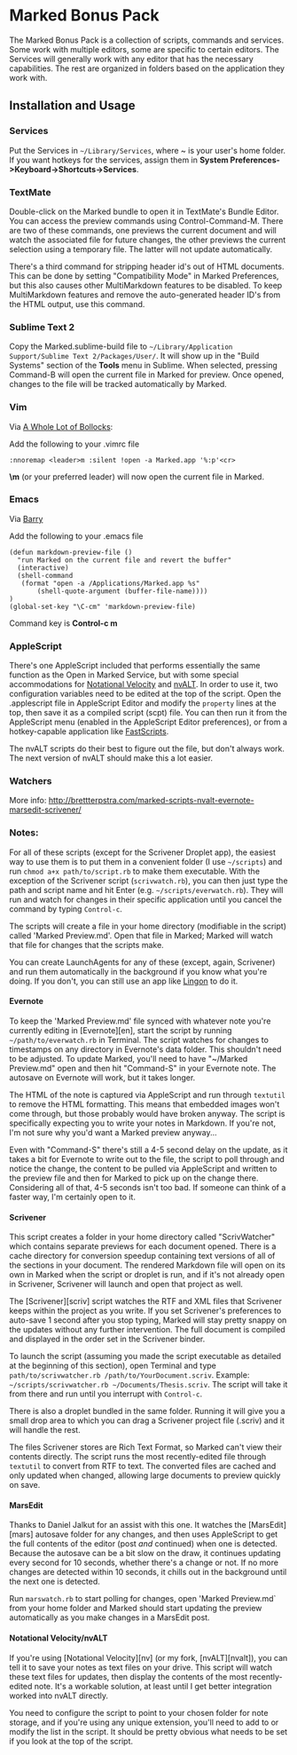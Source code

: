 # Marked Bonus Pack #

The Marked Bonus Pack is a collection of scripts, commands and services. Some work with multiple editors, some are specific to certain editors. The Services will generally work with any editor that has the necessary capabilities. The rest are organized in folders based on the application they work with.

## Installation and Usage

### Services

Put the Services in `~/Library/Services`, where ~ is your user's home folder. If you want hotkeys for the services, assign them in **System Preferences->Keyboard->Shortcuts->Services**.

### TextMate

Double-click on the Marked bundle to open it in TextMate's Bundle Editor. You can access the preview commands using Control-Command-M. There are two of these commands, one previews the current document and will watch the associated file for future changes, the other previews the current selection using a temporary file. The latter will not update automatically.

There's a third command for stripping header id's out of HTML documents. This can be done by setting "Compatibility Mode" in Marked Preferences, but this also causes other MultiMarkdown features to be disabled. To keep MultiMarkdown features and remove the auto-generated header ID's from the HTML output, use this command.

### Sublime Text 2

Copy the Marked.sublime-build file to `~/Library/Application Support/Sublime Text 2/Packages/User/`. It will show up in the "Build Systems" section of the **Tools** menu in Sublime. When selected, pressing Command-B will open the current file in Marked for preview. Once opened, changes to the file will be tracked automatically by Marked.

### Vim

Via [A Whole Lot of Bollocks](http://captainbollocks.tumblr.com/post/9858989188/linking-macvim-and-marked-app):

Add the following to your .vimrc file

	:nnoremap <leader>m :silent !open -a Marked.app '%:p'<cr>

**\m** (or your preferred leader) will now open the current file in Marked.

### Emacs ###

Via [Barry](http://spacebeast.com/blog/)

Add the following to your .emacs file

	(defun markdown-preview-file ()
	  "run Marked on the current file and revert the buffer"
	  (interactive)
	  (shell-command 
	   (format "open -a /Applications/Marked.app %s" 
	       (shell-quote-argument (buffer-file-name))))
	)
	(global-set-key "\C-cm" 'markdown-preview-file)

Command key is **Control-c m**

### AppleScript

There's one AppleScript included that performs essentially the same function as the Open in Marked Service, but with some special accommodations for [Notational Velocity](http://notational.net/) and [nvALT](http://brettterpstra.com/project/nvalt/). In order to use it, two configuration variables need to be edited at the top of the script. Open the .applescript file in AppleScript Editor and modify the `property` lines at the top, then save it as a compiled script (scpt) file. You can then run it from the AppleScript menu (enabled in the AppleScript Editor preferences), or from a hotkey-capable application like [FastScripts](http://www.red-sweater.com/fastscripts/).

The nvALT scripts do their best to figure out the file, but don't always work. The next version of nvALT should make this a lot easier.

### Watchers ###


More info: <http://brettterpstra.com/marked-scripts-nvalt-evernote-marsedit-scrivener/>

### Notes:

For all of these scripts (except for the Scrivener Droplet app), the easiest way to use them is to put them in a convenient folder (I use `~/scripts`) and run `chmod a+x path/to/script.rb` to make them executable. With the exception of the Scrivener script (`scrivwatch.rb`), you can then just type the path and script name and hit Enter (e.g. `~/scripts/everwatch.rb`). They will run and watch for changes in their specific application until you cancel the command by typing `Control-c`.

The scripts will create a file in your home directory (modifiable in the script) called 'Marked Preview.md'. Open that file in Marked; Marked will watch that file for changes that the scripts make.

You can create LaunchAgents for any of these (except, again, Scrivener) and run them automatically in the background if you know what you're doing. If you don't, you can still use an app like [Lingon](http://www.peterborgapps.com/lingon/) to do it.

#### Evernote

To keep the 'Marked Preview.md' file synced with whatever note you're currently editing in [Evernote][en], start the script by running `~/path/to/everwatch.rb` in Terminal. The script watches for changes to timestamps on any directory in Evernote's data folder. This shouldn't need to be adjusted. To update Marked, you'll need to have "~/Marked Preview.md" open and then hit "Command-S" in your Evernote note. The autosave on Evernote will work, but it takes longer. 

The HTML of the note is captured via AppleScript and run through `textutil` to remove the HTML formatting. This means that embedded images won't come through, but those probably would have broken anyway. The script is specifically expecting you to write your notes in Markdown. If you're not, I'm not sure why you'd want a Marked preview anyway...

Even with "Command-S" there's still a 4-5 second delay on the update, as it takes a bit for Evernote to write out to the file, the script to poll through and notice the change, the content to be pulled via AppleScript and written to the preview file and then for Marked to pick up on the change there. Considering all of that, 4-5 seconds isn't too bad. If someone can think of a faster way, I'm certainly open to it.

#### Scrivener

This script creates a folder in your home directory called "ScrivWatcher" which contains separate previews for each document opened. There is a cache directory for conversion speedup containing text versions of all of the sections in your document. The rendered Markdown file will open on its own in Marked when the script or droplet is run, and if it's not already open in Scrivener, Scrivener will launch and open that project as well.

The [Scrivener][scriv] script watches the RTF and XML files that Scrivener keeps within the project as you write. If you set Scrivener's preferences to auto-save 1 second after you stop typing, Marked will stay pretty snappy on the updates without any further intervention. The full document is compiled and displayed in the order set in the Scrivener binder.

To launch the script (assuming you made the script executable as detailed at the beginning of this section), open Terminal and type `path/to/scrivwatcher.rb /path/to/YourDocument.scriv`. Example: `~/scripts/scrivwatcher.rb ~/Documents/Thesis.scriv`. The script will take it from there and run until you interrupt with `Control-c`.

There is also a droplet bundled in the same folder. Running it will give you a small drop area to which you can drag a Scrivener project file (.scriv) and it will handle the rest.

The files Scrivener stores are Rich Text Format, so Marked can't view their contents directly. The script runs the most recently-edited file through `textutil` to convert from RTF to text. The converted files are cached and only updated when changed, allowing large documents to preview quickly on save.

#### MarsEdit

Thanks to Daniel Jalkut for an assist with this one. It watches the [MarsEdit][mars] autosave folder for any changes, and then uses AppleScript to get the full contents of the editor (post *and* continued) when one is detected. Because the autosave can be a bit slow on the draw, it continues updating every second for 10 seconds, whether there's a change or not. If no more changes are detected within 10 seconds, it chills out in the background until the next one is detected.

Run `marswatch.rb` to start polling for changes, open 'Marked Preview.md` from your home folder and Marked should start updating the preview automatically as you make changes in a MarsEdit post.

#### Notational Velocity/nvALT

If you're using [Notational Velocity][nv] (or my fork, [nvALT][nvalt]), you can tell it to save your notes as text files on your drive. This script will watch these text files for updates, then display the contents of the most recently-edited note. It's a workable solution, at least until I get better integration worked into nvALT directly.

You need to configure the script to point to your chosen folder for note storage, and if you're using any unique extension, you'll need to add to or modify the list in the script. It should be pretty obvious what needs to be set if you look at the top of the script.